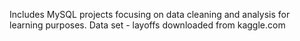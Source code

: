 Includes MySQL projects focusing on data cleaning and analysis for learning purposes.
Data set - layoffs downloaded from kaggle.com
